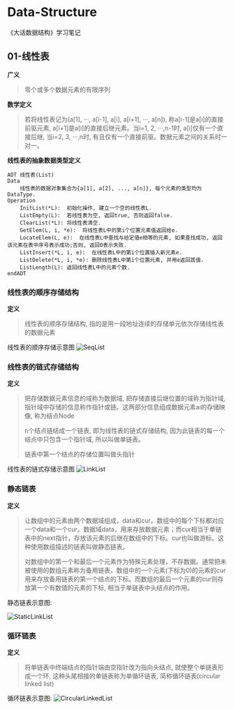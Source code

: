 <!--
 * @Author: leung
 * @Date: 2021-10-17 17:47:27
 * @LastEditTime: 2021-11-24 13:39:55
 * @LastEditors: leung
 * @Description: 
-->
# Data-Structure
《大话数据结构》学习笔记

## 01-线性表
**广义**
> 零个或多个数据元素的有限序列

**数学定义**
> 若将线性表记为(a[1], ···, a[i-1], a[i], a[i+1], ···, a[n]), 称a[i-1]是a[i]的直接前驱元素, a[i+1]是a[i]的直接后继元素。当i=1, 2, ···,n-1时, a[i]仅有一个直接后继, 当i=2, 3, ···,n时, 有且仅有一个直接前驱。数据元素之间的关系时一对一。

**线性表的抽象数据类型定义**
```
ADT 线性表(List)
Data
    线性表的数据对象集合为{a[1], a[2], ..., a[n]}, 每个元素的类型均为DataType.
Operation
    InitList(*L):  初始化操作, 建立一个空的线性表L.
    ListEmpty(L):  若线性表为空, 返回true, 否则返回false.
    ClearList(*L): 将线性表清空.
    GetElem(L, i, *e):  将线性表L中的第i个位置元素值返回给e.
    LocateElem(L, e):  在线性表L中查找与给定值e相等的元素, 如果查找成功, 返回该元素在表中序号表示成功;否则, 返回0表示失败.
    ListInsert(*L, i, e):  在线性表L中的第i个位置插入新元素e.
    ListDelete(*L, i, *e): 删除线性表L中第i个位置元素, 并用e返回其值.
    ListLength(L): 返回线性表L中的元素个数.
endADT

```
### 线性表的顺序存储结构

**定义**
> 线性表的顺序存储结构, 指的是用一段地址连续的存储单元依次存储线性表的数据元素

线性表的顺序存储示意图
![SeqList](https://img-blog.csdnimg.cn/20200712095506538.png?x-oss-process=image/watermark,type_ZmFuZ3poZW5naGVpdGk,shadow_10,text_aHR0cHM6Ly9ibG9nLmNzZG4ubmV0L3dlaXhpbl80MTA0OTE4OA==,size_16,color_FFFFFF,t_70)

### 线性表的链式存储结构

**定义**
> 把存储数据元素信息的域称为数据域, 把存储直接后继位置的域称为指针域, 指针域中存储的信息称作指针或链。这两部分信息组成数据元素ai的存储映像, 称为结点Node
> 
> n个结点链结成一个链表, 即为线性表的链式存储结构, 因为此链表的每一个结点中只包含一个指针域, 所以叫做单链表。
> 
> 链表中第一个结点的存储位置叫做头指针

线性表的链式存储示意图
![LinkList](https://www.dynamic-zheng.com/images/2019/%E5%8D%95%E9%93%BE%E8%A1%A8.jpg)


### 静态链表
**定义**
> 让数组中的元素由两个数据域组成，data和cur。数组中的每个下标都对应一个data和一个cur。数据域data，用来存放数据元素；而cur相当于单链表中的next指针，存放该元素的后继在数组中的下标。cur也叫做游标。这种使用数组描述的链表叫做静态链表。
> 
> 对数组中的第一个和最后一个元素作为特殊元素处理，不存数据。通常把未被使用的数组元素称为备用链表，数组中的一个元素(下标为0)的元素的cur用来存放备用链表的第一个结点的下标。而数组的最后一个元素的cur则存放第一个有数值的元素的下标, 相当于单链表中头结点的作用。

静态链表示意图:

![StaticLinkList](https://p3-juejin.byteimg.com/tos-cn-i-k3u1fbpfcp/f1a12fbd97ac4d15aac0b211e3b3a020~tplv-k3u1fbpfcp-watermark.image)

### 循环链表
**定义**
> 将单链表中终端结点的指针端由空指针改为指向头结点, 就使整个单链表形成一个环, 这种头尾相接的单链表称为单循环链表, 简称循环链表(circular linked list)

循环链表示意图:
![CircularLinkedList](https://only0322.github.io/images/NodeList/CirCle.png)